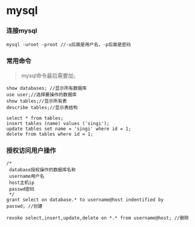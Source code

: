 # mysql

### 连接mysql
```
mysql -uroot -proot //-u后面是用户名，-p后面是密码
```

### 常用命令
> mysql命令最后需要加`;`

```
show databases; //显示所有数据库
use user;//选择要操作的数据库
show tables;//显示所有表
describe tables;//显示表结构

select * from tables;
insert tables (name) values ('singi');
update tables set name = 'singi' where id = 1;
delete from tables where id = 1;
```

### 授权访问用户操作
```
/*
 database授权操作的数据库名称
 username用户名
 host主机ip
 passwd密码
 */
grant select on database.* to username@host indentified by 
passwd; //创建

revoke select,insert,update,delete on *.* from username@host; //删除
```
